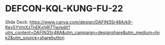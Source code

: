 # DEFCON-KQL-KUNG-FU-22

Slide Deck: https://www.canva.com/design/DAFIN3Sr48A/k9-Kev5YVmXzTnEKxhW7Tw/edit?utm_content=DAFIN3Sr48A&utm_campaign=designshare&utm_medium=link2&utm_source=sharebutton
